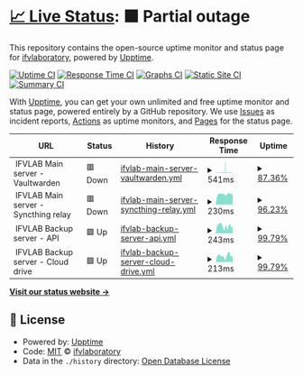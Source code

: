 # [📈 Live Status](https://status.ifvlab.com): <!--live status--> **🟧 Partial outage**

This repository contains the open-source uptime monitor and status page for [ifvlaboratory](https://status.ifvlab.com), powered by [Upptime](https://github.com/upptime/upptime).

[![Uptime CI](https://github.com/ifvlaboratory/Service-Monitor/workflows/Uptime%20CI/badge.svg)](https://github.com/ifvlaboratory/Service-Monitor/actions?query=workflow%3A%22Uptime+CI%22)
[![Response Time CI](https://github.com/ifvlaboratory/Service-Monitor/workflows/Response%20Time%20CI/badge.svg)](https://github.com/ifvlaboratory/Service-Monitor/actions?query=workflow%3A%22Response+Time+CI%22)
[![Graphs CI](https://github.com/ifvlaboratory/Service-Monitor/workflows/Graphs%20CI/badge.svg)](https://github.com/ifvlaboratory/Service-Monitor/actions?query=workflow%3A%22Graphs+CI%22)
[![Static Site CI](https://github.com/ifvlaboratory/Service-Monitor/workflows/Static%20Site%20CI/badge.svg)](https://github.com/ifvlaboratory/Service-Monitor/actions?query=workflow%3A%22Static+Site+CI%22)
[![Summary CI](https://github.com/ifvlaboratory/Service-Monitor/workflows/Summary%20CI/badge.svg)](https://github.com/ifvlaboratory/Service-Monitor/actions?query=workflow%3A%22Summary+CI%22)

With [Upptime](https://upptime.js.org), you can get your own unlimited and free uptime monitor and status page, powered entirely by a GitHub repository. We use [Issues](https://github.com/ifvlaboratory/Service-Monitor/issues) as incident reports, [Actions](https://github.com/ifvlaboratory/Service-Monitor/actions) as uptime monitors, and [Pages](https://status.ifvlab.com) for the status page.

<!--start: status pages-->
<!-- This summary is generated by Upptime (https://github.com/upptime/upptime) -->
<!-- Do not edit this manually, your changes will be overwritten -->
<!-- prettier-ignore -->
| URL | Status | History | Response Time | Uptime |
| --- | ------ | ------- | ------------- | ------ |
| <img alt="" src="https://icons.duckduckgo.com/ip3/null.ico" height="13"> IFVLAB Main server - Vaultwarden | 🟥 Down | [ifvlab-main-server-vaultwarden.yml](https://github.com/ifvlaboratory/Service-Monitor/commits/HEAD/history/ifvlab-main-server-vaultwarden.yml) | <details><summary><img alt="Response time graph" src="./graphs/ifvlab-main-server-vaultwarden/response-time-week.png" height="20"> 541ms</summary><br><a href="https://status.ifvlab.com/history/ifvlab-main-server-vaultwarden"><img alt="Response time 365" src="https://img.shields.io/endpoint?url=https%3A%2F%2Fraw.githubusercontent.com%2Fifvlaboratory%2FService-Monitor%2FHEAD%2Fapi%2Fifvlab-main-server-vaultwarden%2Fresponse-time.json"></a><br><a href="https://status.ifvlab.com/history/ifvlab-main-server-vaultwarden"><img alt="24-hour response time 391" src="https://img.shields.io/endpoint?url=https%3A%2F%2Fraw.githubusercontent.com%2Fifvlaboratory%2FService-Monitor%2FHEAD%2Fapi%2Fifvlab-main-server-vaultwarden%2Fresponse-time-day.json"></a><br><a href="https://status.ifvlab.com/history/ifvlab-main-server-vaultwarden"><img alt="7-day response time 541" src="https://img.shields.io/endpoint?url=https%3A%2F%2Fraw.githubusercontent.com%2Fifvlaboratory%2FService-Monitor%2FHEAD%2Fapi%2Fifvlab-main-server-vaultwarden%2Fresponse-time-week.json"></a><br><a href="https://status.ifvlab.com/history/ifvlab-main-server-vaultwarden"><img alt="30-day response time 482" src="https://img.shields.io/endpoint?url=https%3A%2F%2Fraw.githubusercontent.com%2Fifvlaboratory%2FService-Monitor%2FHEAD%2Fapi%2Fifvlab-main-server-vaultwarden%2Fresponse-time-month.json"></a><br><a href="https://status.ifvlab.com/history/ifvlab-main-server-vaultwarden"><img alt="1-year response time 365" src="https://img.shields.io/endpoint?url=https%3A%2F%2Fraw.githubusercontent.com%2Fifvlaboratory%2FService-Monitor%2FHEAD%2Fapi%2Fifvlab-main-server-vaultwarden%2Fresponse-time-year.json"></a></details> | <details><summary><a href="https://status.ifvlab.com/history/ifvlab-main-server-vaultwarden">87.36%</a></summary><a href="https://status.ifvlab.com/history/ifvlab-main-server-vaultwarden"><img alt="All-time uptime 99.73%" src="https://img.shields.io/endpoint?url=https%3A%2F%2Fraw.githubusercontent.com%2Fifvlaboratory%2FService-Monitor%2FHEAD%2Fapi%2Fifvlab-main-server-vaultwarden%2Fuptime.json"></a><br><a href="https://status.ifvlab.com/history/ifvlab-main-server-vaultwarden"><img alt="24-hour uptime 69.44%" src="https://img.shields.io/endpoint?url=https%3A%2F%2Fraw.githubusercontent.com%2Fifvlaboratory%2FService-Monitor%2FHEAD%2Fapi%2Fifvlab-main-server-vaultwarden%2Fuptime-day.json"></a><br><a href="https://status.ifvlab.com/history/ifvlab-main-server-vaultwarden"><img alt="7-day uptime 87.36%" src="https://img.shields.io/endpoint?url=https%3A%2F%2Fraw.githubusercontent.com%2Fifvlaboratory%2FService-Monitor%2FHEAD%2Fapi%2Fifvlab-main-server-vaultwarden%2Fuptime-week.json"></a><br><a href="https://status.ifvlab.com/history/ifvlab-main-server-vaultwarden"><img alt="30-day uptime 97.06%" src="https://img.shields.io/endpoint?url=https%3A%2F%2Fraw.githubusercontent.com%2Fifvlaboratory%2FService-Monitor%2FHEAD%2Fapi%2Fifvlab-main-server-vaultwarden%2Fuptime-month.json"></a><br><a href="https://status.ifvlab.com/history/ifvlab-main-server-vaultwarden"><img alt="1-year uptime 99.73%" src="https://img.shields.io/endpoint?url=https%3A%2F%2Fraw.githubusercontent.com%2Fifvlaboratory%2FService-Monitor%2FHEAD%2Fapi%2Fifvlab-main-server-vaultwarden%2Fuptime-year.json"></a></details>
| <img alt="" src="https://icons.duckduckgo.com/ip3/null.ico" height="13"> IFVLAB Main server - Syncthing relay | 🟥 Down | [ifvlab-main-server-syncthing-relay.yml](https://github.com/ifvlaboratory/Service-Monitor/commits/HEAD/history/ifvlab-main-server-syncthing-relay.yml) | <details><summary><img alt="Response time graph" src="./graphs/ifvlab-main-server-syncthing-relay/response-time-week.png" height="20"> 230ms</summary><br><a href="https://status.ifvlab.com/history/ifvlab-main-server-syncthing-relay"><img alt="Response time 227" src="https://img.shields.io/endpoint?url=https%3A%2F%2Fraw.githubusercontent.com%2Fifvlaboratory%2FService-Monitor%2FHEAD%2Fapi%2Fifvlab-main-server-syncthing-relay%2Fresponse-time.json"></a><br><a href="https://status.ifvlab.com/history/ifvlab-main-server-syncthing-relay"><img alt="24-hour response time 226" src="https://img.shields.io/endpoint?url=https%3A%2F%2Fraw.githubusercontent.com%2Fifvlaboratory%2FService-Monitor%2FHEAD%2Fapi%2Fifvlab-main-server-syncthing-relay%2Fresponse-time-day.json"></a><br><a href="https://status.ifvlab.com/history/ifvlab-main-server-syncthing-relay"><img alt="7-day response time 230" src="https://img.shields.io/endpoint?url=https%3A%2F%2Fraw.githubusercontent.com%2Fifvlaboratory%2FService-Monitor%2FHEAD%2Fapi%2Fifvlab-main-server-syncthing-relay%2Fresponse-time-week.json"></a><br><a href="https://status.ifvlab.com/history/ifvlab-main-server-syncthing-relay"><img alt="30-day response time 223" src="https://img.shields.io/endpoint?url=https%3A%2F%2Fraw.githubusercontent.com%2Fifvlaboratory%2FService-Monitor%2FHEAD%2Fapi%2Fifvlab-main-server-syncthing-relay%2Fresponse-time-month.json"></a><br><a href="https://status.ifvlab.com/history/ifvlab-main-server-syncthing-relay"><img alt="1-year response time 227" src="https://img.shields.io/endpoint?url=https%3A%2F%2Fraw.githubusercontent.com%2Fifvlaboratory%2FService-Monitor%2FHEAD%2Fapi%2Fifvlab-main-server-syncthing-relay%2Fresponse-time-year.json"></a></details> | <details><summary><a href="https://status.ifvlab.com/history/ifvlab-main-server-syncthing-relay">96.23%</a></summary><a href="https://status.ifvlab.com/history/ifvlab-main-server-syncthing-relay"><img alt="All-time uptime 92.67%" src="https://img.shields.io/endpoint?url=https%3A%2F%2Fraw.githubusercontent.com%2Fifvlaboratory%2FService-Monitor%2FHEAD%2Fapi%2Fifvlab-main-server-syncthing-relay%2Fuptime.json"></a><br><a href="https://status.ifvlab.com/history/ifvlab-main-server-syncthing-relay"><img alt="24-hour uptime 73.59%" src="https://img.shields.io/endpoint?url=https%3A%2F%2Fraw.githubusercontent.com%2Fifvlaboratory%2FService-Monitor%2FHEAD%2Fapi%2Fifvlab-main-server-syncthing-relay%2Fuptime-day.json"></a><br><a href="https://status.ifvlab.com/history/ifvlab-main-server-syncthing-relay"><img alt="7-day uptime 96.23%" src="https://img.shields.io/endpoint?url=https%3A%2F%2Fraw.githubusercontent.com%2Fifvlaboratory%2FService-Monitor%2FHEAD%2Fapi%2Fifvlab-main-server-syncthing-relay%2Fuptime-week.json"></a><br><a href="https://status.ifvlab.com/history/ifvlab-main-server-syncthing-relay"><img alt="30-day uptime 71.17%" src="https://img.shields.io/endpoint?url=https%3A%2F%2Fraw.githubusercontent.com%2Fifvlaboratory%2FService-Monitor%2FHEAD%2Fapi%2Fifvlab-main-server-syncthing-relay%2Fuptime-month.json"></a><br><a href="https://status.ifvlab.com/history/ifvlab-main-server-syncthing-relay"><img alt="1-year uptime 92.67%" src="https://img.shields.io/endpoint?url=https%3A%2F%2Fraw.githubusercontent.com%2Fifvlaboratory%2FService-Monitor%2FHEAD%2Fapi%2Fifvlab-main-server-syncthing-relay%2Fuptime-year.json"></a></details>
| <img alt="" src="https://icons.duckduckgo.com/ip3/null.ico" height="13"> IFVLAB Backup server - API | 🟩 Up | [ifvlab-backup-server-api.yml](https://github.com/ifvlaboratory/Service-Monitor/commits/HEAD/history/ifvlab-backup-server-api.yml) | <details><summary><img alt="Response time graph" src="./graphs/ifvlab-backup-server-api/response-time-week.png" height="20"> 243ms</summary><br><a href="https://status.ifvlab.com/history/ifvlab-backup-server-api"><img alt="Response time 213" src="https://img.shields.io/endpoint?url=https%3A%2F%2Fraw.githubusercontent.com%2Fifvlaboratory%2FService-Monitor%2FHEAD%2Fapi%2Fifvlab-backup-server-api%2Fresponse-time.json"></a><br><a href="https://status.ifvlab.com/history/ifvlab-backup-server-api"><img alt="24-hour response time 223" src="https://img.shields.io/endpoint?url=https%3A%2F%2Fraw.githubusercontent.com%2Fifvlaboratory%2FService-Monitor%2FHEAD%2Fapi%2Fifvlab-backup-server-api%2Fresponse-time-day.json"></a><br><a href="https://status.ifvlab.com/history/ifvlab-backup-server-api"><img alt="7-day response time 243" src="https://img.shields.io/endpoint?url=https%3A%2F%2Fraw.githubusercontent.com%2Fifvlaboratory%2FService-Monitor%2FHEAD%2Fapi%2Fifvlab-backup-server-api%2Fresponse-time-week.json"></a><br><a href="https://status.ifvlab.com/history/ifvlab-backup-server-api"><img alt="30-day response time 157" src="https://img.shields.io/endpoint?url=https%3A%2F%2Fraw.githubusercontent.com%2Fifvlaboratory%2FService-Monitor%2FHEAD%2Fapi%2Fifvlab-backup-server-api%2Fresponse-time-month.json"></a><br><a href="https://status.ifvlab.com/history/ifvlab-backup-server-api"><img alt="1-year response time 213" src="https://img.shields.io/endpoint?url=https%3A%2F%2Fraw.githubusercontent.com%2Fifvlaboratory%2FService-Monitor%2FHEAD%2Fapi%2Fifvlab-backup-server-api%2Fresponse-time-year.json"></a></details> | <details><summary><a href="https://status.ifvlab.com/history/ifvlab-backup-server-api">99.79%</a></summary><a href="https://status.ifvlab.com/history/ifvlab-backup-server-api"><img alt="All-time uptime 100.00%" src="https://img.shields.io/endpoint?url=https%3A%2F%2Fraw.githubusercontent.com%2Fifvlaboratory%2FService-Monitor%2FHEAD%2Fapi%2Fifvlab-backup-server-api%2Fuptime.json"></a><br><a href="https://status.ifvlab.com/history/ifvlab-backup-server-api"><img alt="24-hour uptime 100.00%" src="https://img.shields.io/endpoint?url=https%3A%2F%2Fraw.githubusercontent.com%2Fifvlaboratory%2FService-Monitor%2FHEAD%2Fapi%2Fifvlab-backup-server-api%2Fuptime-day.json"></a><br><a href="https://status.ifvlab.com/history/ifvlab-backup-server-api"><img alt="7-day uptime 99.79%" src="https://img.shields.io/endpoint?url=https%3A%2F%2Fraw.githubusercontent.com%2Fifvlaboratory%2FService-Monitor%2FHEAD%2Fapi%2Fifvlab-backup-server-api%2Fuptime-week.json"></a><br><a href="https://status.ifvlab.com/history/ifvlab-backup-server-api"><img alt="30-day uptime 99.95%" src="https://img.shields.io/endpoint?url=https%3A%2F%2Fraw.githubusercontent.com%2Fifvlaboratory%2FService-Monitor%2FHEAD%2Fapi%2Fifvlab-backup-server-api%2Fuptime-month.json"></a><br><a href="https://status.ifvlab.com/history/ifvlab-backup-server-api"><img alt="1-year uptime 100.00%" src="https://img.shields.io/endpoint?url=https%3A%2F%2Fraw.githubusercontent.com%2Fifvlaboratory%2FService-Monitor%2FHEAD%2Fapi%2Fifvlab-backup-server-api%2Fuptime-year.json"></a></details>
| <img alt="" src="https://icons.duckduckgo.com/ip3/null.ico" height="13"> IFVLAB Backup server - Cloud drive | 🟩 Up | [ifvlab-backup-server-cloud-drive.yml](https://github.com/ifvlaboratory/Service-Monitor/commits/HEAD/history/ifvlab-backup-server-cloud-drive.yml) | <details><summary><img alt="Response time graph" src="./graphs/ifvlab-backup-server-cloud-drive/response-time-week.png" height="20"> 213ms</summary><br><a href="https://status.ifvlab.com/history/ifvlab-backup-server-cloud-drive"><img alt="Response time 186" src="https://img.shields.io/endpoint?url=https%3A%2F%2Fraw.githubusercontent.com%2Fifvlaboratory%2FService-Monitor%2FHEAD%2Fapi%2Fifvlab-backup-server-cloud-drive%2Fresponse-time.json"></a><br><a href="https://status.ifvlab.com/history/ifvlab-backup-server-cloud-drive"><img alt="24-hour response time 207" src="https://img.shields.io/endpoint?url=https%3A%2F%2Fraw.githubusercontent.com%2Fifvlaboratory%2FService-Monitor%2FHEAD%2Fapi%2Fifvlab-backup-server-cloud-drive%2Fresponse-time-day.json"></a><br><a href="https://status.ifvlab.com/history/ifvlab-backup-server-cloud-drive"><img alt="7-day response time 213" src="https://img.shields.io/endpoint?url=https%3A%2F%2Fraw.githubusercontent.com%2Fifvlaboratory%2FService-Monitor%2FHEAD%2Fapi%2Fifvlab-backup-server-cloud-drive%2Fresponse-time-week.json"></a><br><a href="https://status.ifvlab.com/history/ifvlab-backup-server-cloud-drive"><img alt="30-day response time 181" src="https://img.shields.io/endpoint?url=https%3A%2F%2Fraw.githubusercontent.com%2Fifvlaboratory%2FService-Monitor%2FHEAD%2Fapi%2Fifvlab-backup-server-cloud-drive%2Fresponse-time-month.json"></a><br><a href="https://status.ifvlab.com/history/ifvlab-backup-server-cloud-drive"><img alt="1-year response time 186" src="https://img.shields.io/endpoint?url=https%3A%2F%2Fraw.githubusercontent.com%2Fifvlaboratory%2FService-Monitor%2FHEAD%2Fapi%2Fifvlab-backup-server-cloud-drive%2Fresponse-time-year.json"></a></details> | <details><summary><a href="https://status.ifvlab.com/history/ifvlab-backup-server-cloud-drive">99.79%</a></summary><a href="https://status.ifvlab.com/history/ifvlab-backup-server-cloud-drive"><img alt="All-time uptime 97.89%" src="https://img.shields.io/endpoint?url=https%3A%2F%2Fraw.githubusercontent.com%2Fifvlaboratory%2FService-Monitor%2FHEAD%2Fapi%2Fifvlab-backup-server-cloud-drive%2Fuptime.json"></a><br><a href="https://status.ifvlab.com/history/ifvlab-backup-server-cloud-drive"><img alt="24-hour uptime 100.00%" src="https://img.shields.io/endpoint?url=https%3A%2F%2Fraw.githubusercontent.com%2Fifvlaboratory%2FService-Monitor%2FHEAD%2Fapi%2Fifvlab-backup-server-cloud-drive%2Fuptime-day.json"></a><br><a href="https://status.ifvlab.com/history/ifvlab-backup-server-cloud-drive"><img alt="7-day uptime 99.79%" src="https://img.shields.io/endpoint?url=https%3A%2F%2Fraw.githubusercontent.com%2Fifvlaboratory%2FService-Monitor%2FHEAD%2Fapi%2Fifvlab-backup-server-cloud-drive%2Fuptime-week.json"></a><br><a href="https://status.ifvlab.com/history/ifvlab-backup-server-cloud-drive"><img alt="30-day uptime 99.95%" src="https://img.shields.io/endpoint?url=https%3A%2F%2Fraw.githubusercontent.com%2Fifvlaboratory%2FService-Monitor%2FHEAD%2Fapi%2Fifvlab-backup-server-cloud-drive%2Fuptime-month.json"></a><br><a href="https://status.ifvlab.com/history/ifvlab-backup-server-cloud-drive"><img alt="1-year uptime 97.89%" src="https://img.shields.io/endpoint?url=https%3A%2F%2Fraw.githubusercontent.com%2Fifvlaboratory%2FService-Monitor%2FHEAD%2Fapi%2Fifvlab-backup-server-cloud-drive%2Fuptime-year.json"></a></details>

<!--end: status pages-->

[**Visit our status website →**](https://status.ifvlab.com)

## 📄 License

- Powered by: [Upptime](https://github.com/upptime/upptime)
- Code: [MIT](./LICENSE) © [ifvlaboratory](https://status.ifvlab.com)
- Data in the `./history` directory: [Open Database License](https://opendatacommons.org/licenses/odbl/1-0/)
